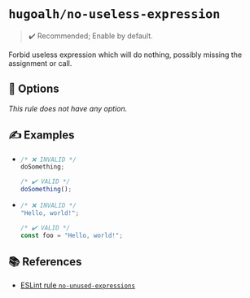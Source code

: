 # `hugoalh/no-useless-expression`

> ✔️ Recommended; Enable by default.

Forbid useless expression which will do nothing, possibly missing the assignment or call.

## 🔧 Options

*This rule does not have any option.*

## ✍️ Examples

- ```ts
  /* ❌ INVALID */
  doSomething;

  /* ✔️ VALID */
  doSomething();
  ```
- ```ts
  /* ❌ INVALID */
  "Hello, world!";

  /* ✔️ VALID */
  const foo = "Hello, world!";
  ```

## 📚 References

- [ESLint rule `no-unused-expressions`](https://eslint.org/docs/latest/rules/no-unused-expressions)
